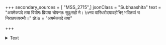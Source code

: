 +++
secondary_sources = [ "MSS_2715",]
jsonClass = "Subhaashita"
text = "अयमेकपदे तया वियोगः प्रियया चोपनतः सुदुःसहो मे।  \nनव वारिधरोदयादहोभिर् भवितव्यं च निरातपत्वरम्यैः॥"
title = "अयमेकपदे तया"

+++

<details><summary>Text</summary>

अयमेकपदे तया वियोगः प्रियया चोपनतः सुदुःसहो मे।  
नव वारिधरोदयादहोभिर् भवितव्यं च निरातपत्वरम्यैः॥
</details>
